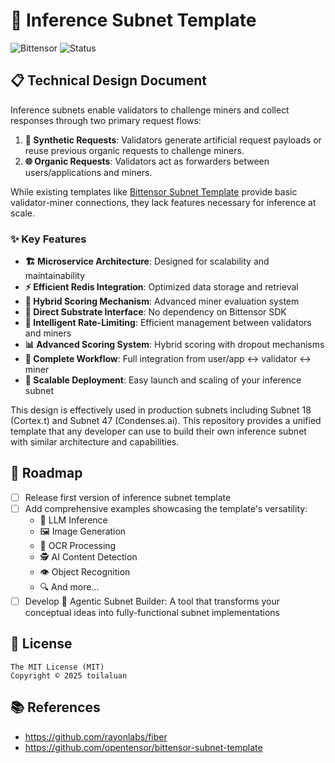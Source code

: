 # 🧠 Inference Subnet Template

![Bittensor](https://img.shields.io/badge/Bittensor-Subnet-blue)
![Status](https://img.shields.io/badge/Status-WIP-orange)

## 📋 Technical Design Document

Inference subnets enable validators to challenge miners and collect responses through two primary request flows:

1. **🤖 Synthetic Requests**: Validators generate artificial request payloads or reuse previous organic requests to challenge miners.
2. **🌐 Organic Requests**: Validators act as forwarders between users/applications and miners.

While existing templates like [Bittensor Subnet Template](https://github.com/opentensor/bittensor-subnet-template) provide basic validator-miner connections, they lack features necessary for inference at scale.

### ✨ Key Features

- **🏗️ Microservice Architecture**: Designed for scalability and maintainability
- **⚡ Efficient Redis Integration**: Optimized data storage and retrieval
- **🎯 Hybrid Scoring Mechanism**: Advanced miner evaluation system
- **🔌 Direct Substrate Interface**: No dependency on Bittensor SDK
- **🚦 Intelligent Rate-Limiting**: Efficient management between validators and miners
- **📊 Advanced Scoring System**: Hybrid scoring with dropout mechanisms
- **🔄 Complete Workflow**: Full integration from user/app ↔️ validator ↔️ miner
- **🚀 Scalable Deployment**: Easy launch and scaling of your inference subnet

This design is effectively used in production subnets including Subnet 18 (Cortex.t) and Subnet 47 (Condenses.ai). This repository provides a unified template that any developer can use to build their own inference subnet with similar architecture and capabilities.

## 🎯 Roadmap

- [ ] Release first version of inference subnet template
- [ ] Add comprehensive examples showcasing the template's versatility:
  - 🔮 LLM Inference
  - 🖼️ Image Generation
  - 📝 OCR Processing
  - 🕵️ AI Content Detection
  - 👁️ Object Recognition
  - 🔍 And more...
- [ ] Develop 🤖 Agentic Subnet Builder: A tool that transforms your conceptual ideas into fully-functional subnet implementations

## 📄 License
```
The MIT License (MIT)
Copyright © 2025 toilaluan
```

## 📚 References
- https://github.com/rayonlabs/fiber
- https://github.com/opentensor/bittensor-subnet-template